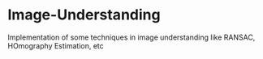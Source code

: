 # Image-Understanding
Implementation of some techniques in image understanding like RANSAC, HOmography Estimation, etc
